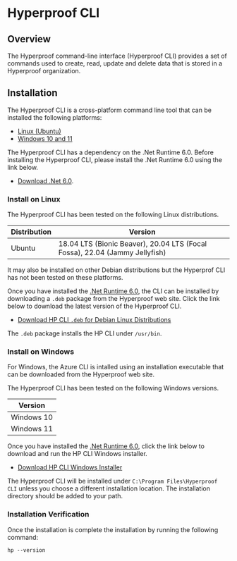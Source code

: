 # Hyperproof CLI

## Overview

The Hyperproof command-line interface (Hyperproof CLI) provides a set of commands used to create, read, update and delete data that is stored in a Hyperproof organization.

## Installation

The Hyperproof CLI is a cross-platform command line tool that can be installed the following platforms:

- [Linux (Ubuntu)](#install-on-linux)
- [Windows 10 and 11](#install-on-windows)

The Hyperproof CLI has a dependency on the .Net Runtime 6.0. Before installing the Hyperproof CLI, please install the .Net Runtime 6.0 using the link below.

- [Download .Net 6.0](https://dotnet.microsoft.com/en-us/download/dotnet/6.0).

### Install on Linux

The Hyperproof CLI has been tested on the following Linux distributions.

| Distribution | Version                                                                     |
| ------------ | --------------------------------------------------------------------------- |
| Ubuntu       | 18.04 LTS (Bionic Beaver), 20.04 LTS (Focal Fossa), 22.04 (Jammy Jellyfish) |

It may also be installed on other Debian distributions but the Hyperprof CLI has not been tested on these platforms.

Once you have installed the [.Net Runtime 6.0](https://dotnet.microsoft.com/en-us/download/dotnet/6.0), the CLI can be installed by downloading a `.deb` package from the Hyperproof web site. Click the link below to download the latest version of the Hyperproof CLI.

- [Download HP CLI `.deb` for Debian Linux Distributions](https://hpdownload.blob.core.windows.net/hpcli/hpcli_0.8.2-1_amd64.deb)

The `.deb` package installs the HP CLI under `/usr/bin`.

### Install on Windows

For Windows, the Azure CLI is intalled using an installation executable that can be downloaded from the Hyperproof web site.

The Hyperproof CLI has been tested on the following Windows versions.

| Version    |
| ---------- |
| Windows 10 |
| Windows 11 |

Once you have installed the [.Net Runtime 6.0](https://dotnet.microsoft.com/en-us/download/dotnet/6.0), click the link below to download and run the HP CLI Windows installer.

- [Download HP CLI Windows Installer](https://hpdownload.blob.core.windows.net/hpcli/hpcli-0.8.2.exe)

The Hyperproof CLI will be installed under `C:\Program Files\Hyperproof CLI` unless you choose a different installation location. The installation directory should be added to your path.

### Installation Verification

Once the installation is complete the installation by running the following command:

```
hp --version
```
